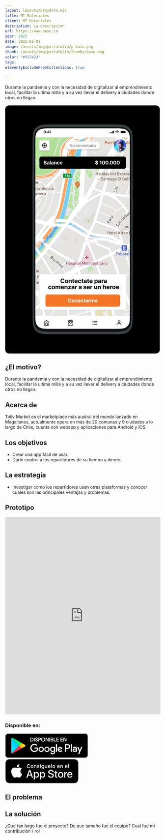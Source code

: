 ```yaml
---
layout: layouts/proyecto.njk
title: MT Materiales
client: MT Materiales
description: La descripcion
url: https://www.base.io
year: 2022
date: 2022-01-01
image: /assets/img/portafolio/p-base.png
thumb: /assets/img/portafolio/thumbs/base.png
color: "#f57423"
tags:
eleventyExcludeFromCollections: true

---
```


<div class="intro">
Durante la pandemia y con la necesidad de digitalizar al emprendimiento local, facilitar la ultima milla y a su vez llevar el delivery a ciudades donde otros no llegan.
</div>

<div class="bento-box bento-2">
	<img src="/assets/img/portafolio/mt" alt="">
	<img src="/assets/img/portafolio/tolivmarket-heroe-app.png" alt="">
</div>

## ¿El motivo?

Durante la pandemia y con la necesidad de digitalizar al emprendimiento local, facilitar la ultima milla y a su vez llevar el delivery a ciudades donde otros no llegan.

## Acerca de

Toliv Market es el marketplace más austral del mundo lanzado en Magallanes, actualmente opera en más de 20 comunas y 9 ciudades a lo largo de Chile, cuenta con webapp y aplicaciones para Android y iOS.

## Los objetivos

- Crear una app fácil de usar.
- Darle control a los repartidores de su tiempo y dinero.

## La estrategia

- Investigar como los repartidores usan otras plataformas y conocer cuales son las principales ventajas y problemas.

## Prototipo

<div class="prototype">
	<iframe style="border: 1px solid rgba(0, 0, 0, 0.1);" width="100%" height="640" src="https://www.figma.com/embed?embed_host=share&url=https%3A%2F%2Fwww.figma.com%2Fproto%2FVqAORuc6e7h12mobhZmxHr%2FTM-Heroe-(Portafolio)%3Fpage-id%3D0%253A1%26node-id%3D53%253A938%26viewport%3D555%252C167%252C0.16%26scaling%3Dscale-down%26starting-point-node-id%3D53%253A938" allowfullscreen></iframe>
</div>

### Disponible en:
<div class="stores">
<a class="icon-store" href="#"><img src="/assets/img/Google_Play.svg" alt="Disponible en Google Play"></a>
<a class="icon-store" href="#"><img src="/assets/img/App_Store.svg" alt="Disponible en Apple App Store"></a>
</div>

## El problema


## La solución

¿Que tan largo fue el proyecto?
De que tamaño fue el equipo?
Cual fue mi contribución / rol